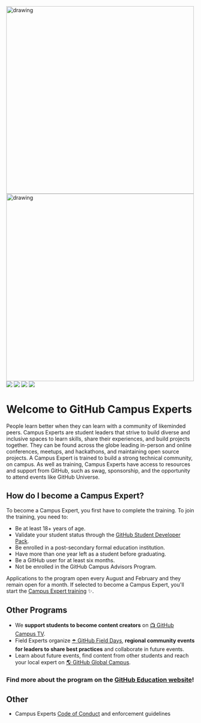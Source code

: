 <img src="https://user-images.githubusercontent.com/1790822/28984617-e789fa78-792c-11e7-9c9f-17c23a70e6cc.png#gh-light-mode-only" alt="drawing" width="500"/>
<img src="https://user-images.githubusercontent.com/10102616/271837775-c15f2f8b-10b9-4eb9-9a75-52ef4820e7c1.png#gh-dark-mode-only" alt="drawing" width="500"/>
<a href="https://github.com/blog/category/education"><img src="https://img.shields.io/badge/GitHub Blog%20-%231DA1F2.svg?&style=for-the-badge&logo=GitHub&logoColor=white&color=grey"></a> <a href="https://twitter.com/githubeducation"><img src="https://img.shields.io/badge/GitHubEducation%20-%231DA1F2.svg?&style=for-the-badge&logo=Twitter&logoColor=white"></a> <a href="https://www.twitch.tv/githubeducation/"><img src="https://img.shields.io/twitch/status/GitHubEducation?color=blueviolet&logo=twitch&logoColor=white&style=for-the-badge"></a> <a href="https://www.facebook.com/githubeducation/"><img src="https://img.shields.io/badge/GitHubEducation%20-%231DA1F2.svg?&style=for-the-badge&logo=Facebook&logoColor=white&color=0573e7"></a>

# Welcome to GitHub Campus Experts

People learn better when they can learn with a community of likeminded peers. Campus Experts are student leaders that strive to build diverse and inclusive spaces to learn skills, share their experiences, and build projects together. They can be found across the globe leading in-person and online conferences, meetups, and hackathons, and maintaining open source projects. A Campus Expert is trained to build a strong technical community, on campus. As well as training, Campus Experts have access to resources and support from GitHub, such as swag, sponsorship, and the opportunity to attend events like GitHub Universe.

## How do I become a Campus Expert?

To become a Campus Expert, you first have to complete the training. To join the training, you need to:
- Be at least 18+ years of age.
- Validate your student status through the [GitHub Student Developer Pack](https://education.github.com/pack).
- Be enrolled in a post-secondary formal education institution.
- Have more than one year left as a student before graduating.
- Be a GitHub user for at least six months.
- Not be enrolled in the GitHub Campus Advisors Program.

Applications to the program open every August and February and they remain open for a month. If selected to become a Campus Expert, you'll start the [Campus Expert training](https://education.github.com/experts) ✨.

## Other Programs
- We **support students to become content creators** on [📺 GitHub Campus TV](https://www.twitch.tv/githubeducation/).
- Field Experts organize [☂️ GitHub Field Days](https://githubfieldday.com/), **regional community events for leaders to share best practices** and collaborate in future events.
- Learn about future events, find content from other students and reach your local expert on [🌎 GitHub Global Campus](https://education.github.com/globalcampus/student).

### Find more about the program on the [GitHub Education website](https://education.github.com/experts)!

## Other
- Campus Experts [Code of Conduct](../CODE_OF_CONDUCT.md) and enforcement guidelines